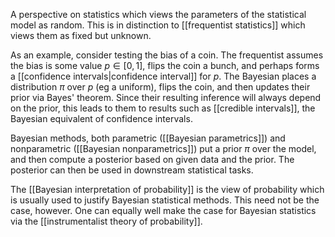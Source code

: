 A perspective on statistics which views the parameters of the statistical model as random. This is in distinction to [[frequentist statistics]] which views them as fixed but unknown. 

As an example, consider testing the bias of a coin. The frequentist assumes the bias is some value $p\in[0,1]$, flips the coin a bunch, and perhaps forms a [[confidence intervals|confidence interval]] for $p$. The Bayesian places a distribution $\pi$ over $p$ (eg a uniform), flips the coin, and then updates their prior via Bayes' theorem. Since their resulting inference will always depend on the prior, this leads to them to results such as [[credible intervals]], the Bayesian equivalent of confidence intervals. 
 
 Bayesian methods, both parametric ([[Bayesian parametrics]]) and nonparametric ([[Bayesian nonparametrics]]) put a prior $\pi$ over the model, and then compute a posterior based on given data and the prior. The posterior can then be used in downstream statistical tasks. 

The [[Bayesian interpretation of probability]] is the view of probability which is usually used to justify Bayesian statistical methods. This need not be the case, however. One can equally well make the case for Bayesian statistics via the [[instrumentalist theory of probability]]. 
 



